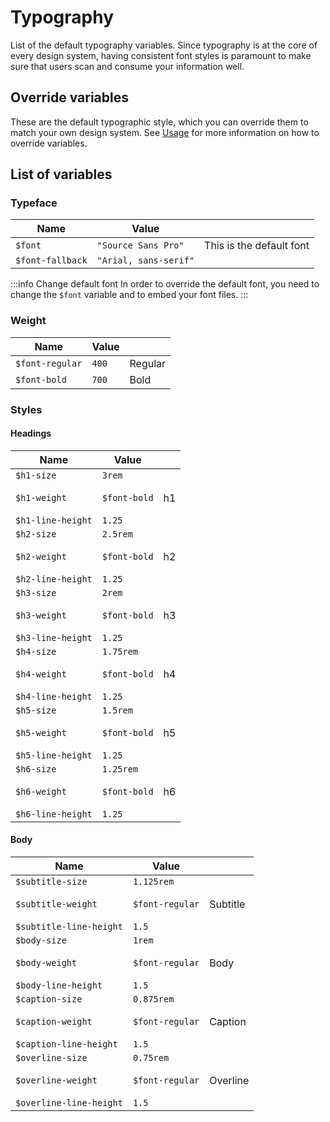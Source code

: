 ---
---

# Typography

List of the default typography variables. Since typography is at the core of every design system, having consistent font styles is paramount to make sure that users scan and consume your information well.

## Override variables

These are the default typographic style, which you can override them to match your own design system. See [Usage](/docs/getting-started/usage) for more information on how to override variables.

## List of variables

### Typeface

| Name | Value | |
| - | - | - |
| `$font` | `"Source Sans Pro"` | This is the default font |
| `$font-fallback` | `"Arial, sans-serif"` | |

:::info Change default font
In order to override the default font, you need to change the `$font` variable and to embed your font files.
:::

### Weight

| Name | Value | |
| - | - | - |
| `$font-regular` | `400` | <span class="text-regular">Regular</span> |
| `$font-bold` | `700` | <span class="text-bold">Bold</span> |

### Styles

#### Headings

| Name | Value | |
| - | - | - |
| `$h1-size`<br></br>`$h1-weight`<br></br>`$h1-line-height` | `3rem`<br></br>`$font-bold`<br></br>`1.25` | <span class="h1">h1</span> |
| `$h2-size`<br></br>`$h2-weight`<br></br>`$h2-line-height` | `2.5rem`<br></br>`$font-bold`<br></br>`1.25` | <span class="h2">h2</span> |
| `$h3-size`<br></br>`$h3-weight`<br></br>`$h3-line-height` | `2rem`<br></br>`$font-bold`<br></br>`1.25` | <span class="h3">h3</span> |
| `$h4-size`<br></br>`$h4-weight`<br></br>`$h4-line-height` | `1.75rem`<br></br>`$font-bold`<br></br>`1.25` | <span class="h4">h4</span> |
| `$h5-size`<br></br>`$h5-weight`<br></br>`$h5-line-height` | `1.5rem`<br></br>`$font-bold`<br></br>`1.25` | <span class="h5">h5</span> |
| `$h6-size`<br></br>`$h6-weight`<br></br>`$h6-line-height` | `1.25rem`<br></br>`$font-bold`<br></br>`1.25` | <span class="h6">h6</span> |

#### Body

| Name | Value | |
| - | - | - |
| `$subtitle-size`<br></br>`$subtitle-weight`<br></br>`$subtitle-line-height` | `1.125rem`<br></br>`$font-regular`<br></br>`1.5` | <span class="subtitle">Subtitle</span> |
| `$body-size`<br></br>`$body-weight`<br></br>`$body-line-height` | `1rem`<br></br>`$font-regular`<br></br>`1.5` | <span class="body">Body</span> |
| `$caption-size`<br></br>`$caption-weight`<br></br>`$caption-line-height` | `0.875rem`<br></br>`$font-regular`<br></br>`1.5` | <span class="caption">Caption</span> |
| `$overline-size`<br></br>`$overline-weight`<br></br>`$overline-line-height` | `0.75rem`<br></br>`$font-regular`<br></br>`1.5` | <span class="overline">Overline</span> |
